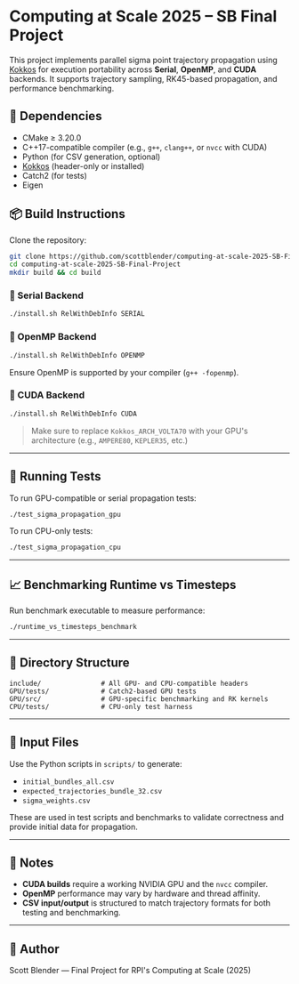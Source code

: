 # Computing at Scale 2025 – SB Final Project

This project implements parallel sigma point trajectory propagation using [Kokkos](https://github.com/kokkos/kokkos) for execution portability across **Serial**, **OpenMP**, and **CUDA** backends. It supports trajectory sampling, RK45-based propagation, and performance benchmarking.

## 🔧 Dependencies

- CMake ≥ 3.20.0
- C++17-compatible compiler (e.g., `g++`, `clang++`, or `nvcc` with CUDA)
- Python (for CSV generation, optional)
- [Kokkos](https://github.com/kokkos/kokkos) (header-only or installed)
- Catch2 (for tests)
- Eigen

## 📦 Build Instructions

Clone the repository:

```bash
git clone https://github.com/scottblender/computing-at-scale-2025-SB-Final-Project.git
cd computing-at-scale-2025-SB-Final-Project
mkdir build && cd build
```

### 🧵 Serial Backend

```bash
./install.sh RelWithDebInfo SERIAL
```

### 🧵 OpenMP Backend

```bash
./install.sh RelWithDebInfo OPENMP
```

Ensure OpenMP is supported by your compiler (`g++ -fopenmp`).

### 🚀 CUDA Backend

```bash
./install.sh RelWithDebInfo CUDA
```

> Make sure to replace `Kokkos_ARCH_VOLTA70` with your GPU's architecture (e.g., `AMPERE80`, `KEPLER35`, etc.)

---

## 🧪 Running Tests

To run GPU-compatible or serial propagation tests:

```bash
./test_sigma_propagation_gpu
```

To run CPU-only tests:

```bash
./test_sigma_propagation_cpu
```

---

## 📈 Benchmarking Runtime vs Timesteps

Run benchmark executable to measure performance:

```bash
./runtime_vs_timesteps_benchmark
```

---

## 📁 Directory Structure

```
include/               # All GPU- and CPU-compatible headers
GPU/tests/             # Catch2-based GPU tests
GPU/src/               # GPU-specific benchmarking and RK kernels
CPU/tests/             # CPU-only test harness
```

---

## 📄 Input Files

Use the Python scripts in `scripts/` to generate:
- `initial_bundles_all.csv`
- `expected_trajectories_bundle_32.csv`
- `sigma_weights.csv`

These are used in test scripts and benchmarks to validate correctness and provide initial data for propagation.

---

## 📍 Notes

- **CUDA builds** require a working NVIDIA GPU and the `nvcc` compiler.
- **OpenMP** performance may vary by hardware and thread affinity.
- **CSV input/output** is structured to match trajectory formats for both testing and benchmarking.

---

## 👤 Author

Scott Blender — Final Project for RPI's Computing at Scale (2025)
